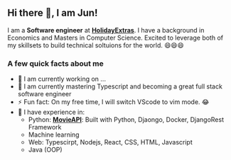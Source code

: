 ## Hi there 👋, I am Jun! 
I am a **Software engineer** at **[HolidayExtras](https://github.com/holidayextras)**. I have a background in Economics and Masters in Computer Science. Excited to leverage both of my skillsets to build technical soltuions for the world. 😄😄😄

### A few quick facts about me
- 🔭 I am currently working on ...
- 🌱 I am currently mastering Typescript and becoming a great full stack software engineer
- ⚡ Fun fact: On my free time, I will switch VScode to vim mode. 😂
- 🤖 I have experience in: 
  - Python: **[MovieAPI](https://github.com/jun-hf/MovieAPI)**: Built with Python, Djaongo, Docker, DjangoRest Framework
  - Machine learning
  - Web: Typescirpt, Nodejs, React, CSS, HTML, Javascript
  - Java (OOP)

<!--
**jun-hf/jun-hf** is a ✨ _special_ ✨ repository because its `README.md` (this file) appears on your GitHub profile.

Here are some ideas to get you started:

- 🔭 I’m currently working on ...
- 🌱 I’m currently learning ...
- 👯 I’m looking to collaborate on ...
- 🤔 I’m looking for help with ...
- 💬 Ask me about ...
- 📫 How to reach me: ...
- 😄 Pronouns: ...
- ⚡ Fun fact: ...
-->
